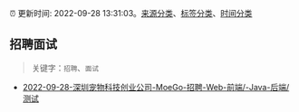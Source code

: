 :alarm_clock: 更新时间: 2022-09-28 13:31:03。[来源分类](../README.md)、[标签分类](../TAGS.md)、[时间分类](../TIMELINE.md)

## 招聘面试


> 关键字：`招聘`、`面试`



- [2022-09-28-深圳宠物科技创业公司-MoeGo-招聘-Web-前端/-Java-后端/测试](https://www.v2ex.com/t/883654) 